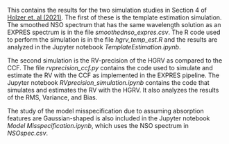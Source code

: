 This contains the results for the two simulation studies in Section 4 of [Holzer et. al (2021)](https://projecteuclid.org/journals/annals-of-applied-statistics/volume-15/issue-2/A-HermiteGaussian-based-exoplanet-radial-velocity-estimation-method/10.1214/20-AOAS1406.full). The first of these is the template estimation simulation. The smoothed NSO spectrum that has the same wavelength solution as an EXPRES spectrum is in the file *smoothednso_expres.csv*. The R code used to perform the simulation is in the file *hgrv_temp_est.R* and the results are analyzed in the Jupyter notebook *TemplateEstimation.ipynb*. 

The second simulation is the RV-precision of the HGRV as compared to the CCF. The file *rvprecision_ccf.py* contains the code used to simulate and estimate the RV with the CCF as implemented in the EXPRES pipeline. The Jupyter notebook *RVprecision_simulation.ipynb* contains the code that simulates and estimates the RV with the HGRV. It also analyzes the results of the RMS, Variance, and Bias.

The study of the model misspecification due to assuming absorption features are Gaussian-shaped is also included in the Jupyter notebook *Model Misspecification.ipynb*, which uses the NSO spectrum in *NSOspec.csv*.
